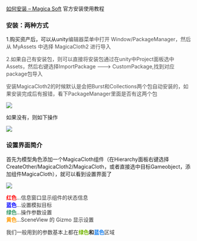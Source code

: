 [如何安装 – Magica Soft](https://magicasoft.jp/mc2_install/)   官方安装使用教程

### 安装：两种方式
1.购买资产后，可以从unity<font style="color:#4d4d4d;background-color:#FFFFFF;">编辑器菜单中打开</font><font style="color:#4d4d4d;background-color:#FFFFFF;"> Window/PackageManager</font><font style="color:#4d4d4d;background-color:#FFFFFF;">，然后从</font><font style="color:#4d4d4d;background-color:#FFFFFF;"> MyAssets </font><font style="color:#4d4d4d;background-color:#FFFFFF;">中选择</font><font style="color:#4d4d4d;background-color:#FFFFFF;"> MagicaCloth2 </font><font style="color:#4d4d4d;background-color:#FFFFFF;">进行导入</font>

<font style="color:#4d4d4d;background-color:#FFFFFF;">2.</font><font style="color:#4d4d4d;background-color:#FFFFFF;">如果自己有安装包，则可以直接将安装包通过在</font><font style="color:#4d4d4d;background-color:#FFFFFF;">unity</font><font style="color:#4d4d4d;background-color:#FFFFFF;">中</font><font style="color:#4d4d4d;background-color:#FFFFFF;">Project</font><font style="color:#4d4d4d;background-color:#FFFFFF;">面板选中</font><font style="color:#4d4d4d;background-color:#FFFFFF;">Assets</font><font style="color:#4d4d4d;background-color:#FFFFFF;">，然后右键选择</font><font style="color:#4d4d4d;background-color:#FFFFFF;">ImportPackage ---> CustomPackage,</font><font style="color:#4d4d4d;background-color:#FFFFFF;">找到对应</font><font style="color:#4d4d4d;background-color:#FFFFFF;">package</font><font style="color:#4d4d4d;background-color:#FFFFFF;">包导入</font>

<font style="color:#4d4d4d;background-color:#FFFFFF;">安装MagicaCloth2的时候默认是会把Burst和Collections两个包自动安装的，如果安装完成后有报错，看下PackageManager里面是否有这两个包</font>

![](https://cdn.nlark.com/yuque/0/2024/png/46334471/1721727390894-4a96dbd7-007a-473f-8235-fa14177fe994.png)

如果没有，则如下操作

![](https://cdn.nlark.com/yuque/0/2024/png/46334471/1721727457635-467d68d2-e841-437a-980f-1b8c6cfe5391.png)

### 设置界面简介
首先为模型角色添加一个MagicaCloth组件（在Hierarchy面板右键选择CreateOther/MagicaCloth2/MagicaCloth，或者直接选中目标Gameobject，添加组件MagicaCloth），就可以看到设置界面了

![](https://cdn.nlark.com/yuque/0/2024/png/46334471/1721727816627-2e94fab2-4929-4bc2-9e52-9440cdbdc7a3.png)

**<font style="color:red;background-color:#FFFFFF;">红色</font>**<font style="color:#333333;background-color:#FFFFFF;">...信息窗口显示组件的状态信息</font><font style="color:#333333;">  
</font>**<font style="color:blue;background-color:#FFFFFF;">蓝色</font>**<font style="color:#333333;background-color:#FFFFFF;">...设置模拟目标</font><font style="color:#333333;">  
</font>**<font style="color:#339966;background-color:#FFFFFF;">绿色</font>**<font style="color:#333333;background-color:#FFFFFF;">...操作参数设置</font><font style="color:#333333;">  
</font>**<font style="color:#ff9900;background-color:#FFFFFF;">黄色</font>**<font style="color:#333333;background-color:#FFFFFF;">...SceneView 的 Gizmo 显示设置</font>

<font style="color:#333333;background-color:#FFFFFF;">我们一般用到的参数基本上都在</font>**<font style="color:#74B602;background-color:#FFFFFF;">绿色</font>**和**<font style="color:#117CEE;background-color:#FFFFFF;">蓝色</font>**<font style="color:#333333;background-color:#FFFFFF;">区域</font>

